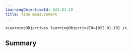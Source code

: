 ```yaml
---
learningObjectiveId: 022.01.10
title: Time measurement
---
```


```tsx eval
<LearningOBjectives learningObjectiveId={022.01.10} />
```

## Summary
